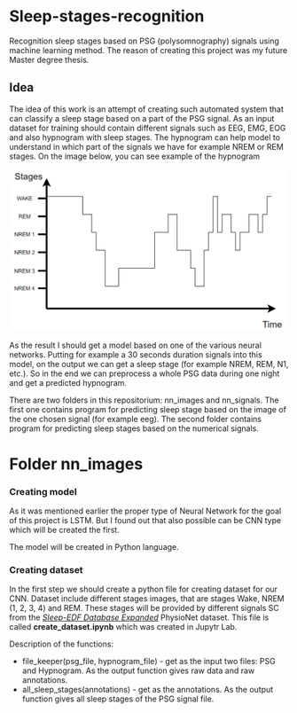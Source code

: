 # Sleep-stages-recognition
Recognition sleep stages based on PSG (polysomnography) signals using machine learning method. The reason of creating this project was my future Master degree thesis.

## Idea

The idea of this work is an attempt of creating such automated system that can classify a sleep stage based on a part of the PSG signal. As an input dataset for training should contain different signals such as EEG, EMG, EOG and also hypnogram with sleep stages. The hypnogram can help model to understand in which part of the signals we have for example NREM or REM stages. On the image below, you can see example of the hypnogram

<p align = "center">
  <img src ="/images/hypnogram.png" width="800" >
</p>

As the result I should get a model  based on one of the various neural networks. Putting for example a 30 seconds duration signals into this model, on the output we can get a sleep stage (for example NREM, REM, N1, etc.). So in the end we can preprocess a whole PSG data during one night and get a predicted hypnogram.

There are two folders in this repositorium: nn_images and nn_signals. The first one contains program for predicting sleep stage based on the image of the one chosen signal (for example eeg). The second folder contains program for predicting sleep stages based on the numerical signals.


# Folder nn_images
### Creating model

As it was mentioned earlier the proper type of Neural Network for the goal of this project is LSTM. But I found out that also possible can be CNN type which will be created the first. 

The model will be created in Python language. 

### Creating dataset

In the first step we should create a python file for creating dataset for our CNN. Dataset include different stages images, that are stages Wake, NREM (1, 2, 3, 4) and REM. These stages will be provided by different signals SC from the [*Sleep-EDF Database Expanded*](https://www.physionet.org/content/sleep-edfx/1.0.0/) PhysioNet dataset. This file is called **create_dataset.ipynb** which was created in Jupytr Lab.

Description of the functions:

- file_keeper(psg_file, hypnogram_file) - get as the input two files: PSG and Hypnogram. As the output function gives raw data and raw annotations.
- all_sleep_stages(annotations) - get as the annotations. As the output function gives all sleep stages of the PSG signal file.


